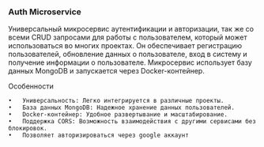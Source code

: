 ### Auth Microservice

Универсальный микросервис аутентификации и авторизации, так же со всеми CRUD запросами для работы с пользователем, который может использоваться во многих проектах. Он обеспечивает регистрацию пользователей, обновление данных о пользователе, вход в систему и получение информации о пользователе. Микросервис использует базу данных MongoDB и запускается через Docker-контейнер.

Особенности

	•	Универсальность: Легко интегрируется в различные проекты.
	•	База данных MongoDB: Надежное хранение данных пользователей.
	•	Docker-контейнер: Удобное развертывание и масштабирование.
	•	Поддержка CORS: Возможность взаимодействия с другими сервисами без блокировок.
    •   Позволяет авторизироваться через google аккаунт
    

